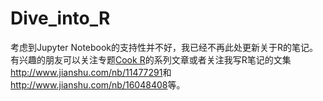 # Dive_into_R

考虑到Jupyter Notebook的支持性并不好，我已经不再此处更新关于R的笔记。
有兴趣的朋友可以关注专题[Cook R](http://www.jianshu.com/c/7a295a2306de)的系列文章或者关注我写R笔记的文集<http://www.jianshu.com/nb/11477291>和<http://www.jianshu.com/nb/16048408>等。
